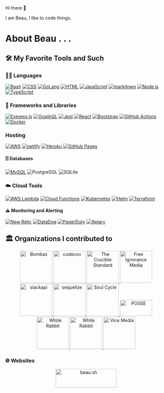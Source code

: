 Hi there 👋

I am Beau, I like to code things. 


# About Beau . . .

## 🛠️ My Favorite Tools and Such

### 👨‍💻 Languages

 [![Bash](https://img.shields.io/badge/Bash-121011.svg?logo=gnu-bash&logoColor=white)](https://github.com/search?q=user%3BeauBouchard+language%3Abash)
 [![CSS](https://img.shields.io/badge/CSS-1572B6.svg?logo=css3&logoColor=white)](https://github.com/search?q=user%3BeauBouchard+language%3Acss)
 [![GoLang](https://img.shields.io/badge/GoLang-20232A.svg?logo=go&logoColor=%2379D4FD)](https://go.dev/)
 [![HTML](https://img.shields.io/badge/HTML-E34F26.svg?logo=html5&logoColor=white)](https://github.com/search?q=user%3BeauBouchard+language%3Ahtml)
 [![JavaScript](https://img.shields.io/badge/JavaScript-F7DF1E.svg?logo=javascript&logoColor=black)](https://github.com/search?q=user%3BeauBouchard+language%3Ajavascript)
 [![markdown](https://img.shields.io/badge/Markdown-20232A.svg?logo=markdown&logoColor=white)](https://github.com/search?q=user%3BeauBouchard+language%3Amarkdown)
 [![Node.js](https://img.shields.io/badge/Node.js-43853D.svg?logo=node.js&logoColor=white)](https://github.com/search?q=user%3BeauBouchard+language%3Ajavascript)
 [![TypeScript](https://img.shields.io/badge/TypeScript-007ACC.svg?logo=typescript&logoColor=white)](https://github.com/search?q=user%3BeauBouchard+language%3Amarkdown)

### 🧰 Frameworks and Libraries

 [![Express.js](https://img.shields.io/badge/Express.js-404d59.svg?logo=express&logoColor=white)](https://expressjs.com/)
 [![GraphQL](https://img.shields.io/badge/GraphQL-20232A.svg?logo=graphql&logoColor=%23e10098)](https://graphql.org/)
 [![Jest](https://img.shields.io/badge/Jest-C21325.svg?logo=jest&logoColor=white)](https://jestjs.io/)
 [![React](https://img.shields.io/badge/React-20232a.svg?logo=react&logoColor=%2361DAFB)](https://reactjs.org/)
 [![Bootstrap](https://img.shields.io/badge/Bootstrap-7952B3.svg?logo=bootstrap&logoColor=white)](https://getbootstrap.com/)
 [![GitHub Actions](https://img.shields.io/badge/GitHub%20Actions-2671E5.svg?logo=github%20actions&logoColor=white)](https://docs.github.com/en/actions)
 [![Docker](https://img.shields.io/badge/Docker-2671E5.svg?logo=docker&logoColor=white)](https://www.docker.com/)

### Hosting

 [![AWS](https://img.shields.io/badge/AWS%20Hosting-FFFFFF.svg?logo=amazonaws&logoColor=orange)](https://aws.amazon.com/)
 [![netlify](https://img.shields.io/badge/Netlify-FFFFFF.svg?logo=netlify&logoColor=blue)](https://www.netlify.com/)
 [![Heroku](https://img.shields.io/badge/Heroku-FFFFFF.svg?logo=heroku&logoColor=%23430098)](#idontusethisanymore)
 [![GitHub Pages](https://img.shields.io/badge/GitHub%20Pages-FFFFFF.svg?logo=github&logoColor=%232671E5)](https://pages.github.com/)
 
 #### 🗄️ Databases

 [![MySQL](https://img.shields.io/badge/MySQL-FFFFFF.svg?logo=mysql&logoColor=%23007ACC)](https://www.mysql.com/)
 ![PostgreSQL](https://img.shields.io/badge/PostgreSQL-316192.svg?logo=postgresql&logoColor=white)
 ![SQLite](https://img.shields.io/badge/SQLite-07405e.svg?logo=sqlite&logoColor=white)

### ☁️ Cloud Tools

 [![AWS Lambda](https://img.shields.io/badge/AWS%20Lambdas-FFFFFF.svg?logo=awslambda&logoColor=orange)](https://aws.amazon.com/)
 [![Cloud Functions](https://img.shields.io/badge/Cloud%20Functions-FFFFFF.svg?logo=googlecloud&logoColor=blue)](https://cloud.google.com/functions)
 [![Kubernetes](https://img.shields.io/badge/Kubernetes-FFFFFF.svg?logo=kubernetes&logoColor=blue)](https://kubernetes.io/)
 [![Helm](https://img.shields.io/badge/Helm-FFFFFF.svg?logo=helm&logoColor=blue)](https://helm.sh/)
 [![Terraform](https://img.shields.io/badge/Terraform-FFFFFF.svg?logo=terraform&logoColor=purple)](https://www.terraform.io/)

#### ⚠️ Monitoring and Alerting

 [![New Relic](https://img.shields.io/badge/New%20Relic-FFFFFF.svg?logo=newrelic&logoColor=blue)](https://newrelic.com/)
 [![DataDog](https://img.shields.io/badge/DataDog-FFFFFF.svg?logo=datadog&logoColor=blue)](https://www.datadoghq.com/)
 [![PagerDuty](https://img.shields.io/badge/Pagerduty-FFFFFF.svg?logo=pagerduty&logoColor=blue)](https://www.pagerduty.com/)
 [![Apiary](https://img.shields.io/badge/Apiary-FFFFFF.svg?logo=oracle&logoColor=%23F90000)](https://apiary.io/)


## 🏛️ Organizations I contributed to

<p align="center">
 <a href="https://github.com/Bombas">
   <img width="100" height="100" alt="Bombas" src="https://good360.org/wp-content/uploads/2019/07/bombas.png">
 </a>
 <a href="https://github.com/codecov">
   <img width="100" height="100" alt="codecov" src="https://avatars.githubusercontent.com/u/8226205?s=200&v=4">
 </a>
 <a href="https://github.com/Crucible-Standard">
   <img width="100" height="100" alt="The Crucible Standard" src="https://avatars.githubusercontent.com/u/84492635?s=400&u=371bc7d77cb45b0c8e067efc0aa352e390439cb0&v=4">
 </a>
 <a href="https://github.com/free-ignorance">
   <img width="100" height="100" alt="Free Ignorance Media" src="https://avatars.githubusercontent.com/u/50443974?s=400&u=963c2bc728a294bf13717a5d3d8b2c9ce0a5daf7&v=4">
 </a>
 <a href="https://github.com/slackapi">
   <img width="100" height="100" alt="slackapi" src="https://avatars.githubusercontent.com/u/6962987?s=200&v=4">
 </a>
 <a href="https://github.com/sequelize">
   <img width="100" height="100" alt="sequelize" src="https://avatars.githubusercontent.com/u/3591786?s=200&v=4">
 </a>
 <a href="http://soul-cycle.com/">
   <img width="100" height="100" alt="Soul Cycle" src="https://healthywithnedi.com/wp-content/uploads/2019/01/soulcycle-logo.jpg">
 </a>
 <a href="https://opensource.com/education/12/9/posse-2012-report">
   <img width="100" height="50" alt="POSSE" src="https://opensource.com/sites/default/files/lead-images/EDU_POSSE.png">
 </a>
 <a href="https://github.com/Lazy-Newb-Pack">
   <img width="100" height="100" alt="White Rabbit" src="https://avatars.githubusercontent.com/u/8883924?s=400&u=9985f7d7d097c4c4131daa928fa27ff14831544e&v=4">
 </a>
 <a href="https://wh.iterabb.it/">
   <img width="100" height="100" alt="White Rabbit" src="https://avatars.githubusercontent.com/u/8884106?s=400&u=f1fa7fc97a5eada597274c69454653406fbf8e59&v=4">
 </a>
 <a href="https://vice.com/">
   <img width="100" height="100" alt="Vice Media" src="https://d1yjjnpx0p53s8.cloudfront.net/styles/logo-thumbnail/s3/0019/7334/brand.gif?itok=8qqkxBRq">
 </a>
</p>






### 🌐 Websites

<p align="center">
 <a href="https://beau.sh">
  <img width="190px" height="58px" src="https://img.shields.io/badge/❥_beau.sh-20232A.svg?style=for-the-badge" alt="beau.sh" />
 </a>
</p>



